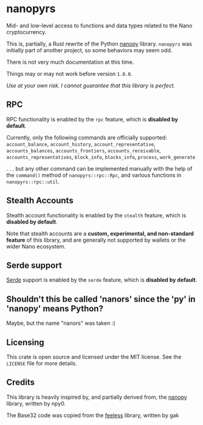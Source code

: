 # nanopyrs

Mid- and low-level access to functions and data types related to the Nano cryptocurrency.

This is, partially, a Rust rewrite of the Python [nanopy](https://github.com/npy0/nanopy) library. `nanopyrs` was initially part of another project, so some behaviors may seem odd.

There is not very much documentation at this time.

Things may or may not work before version `1.0.0`.

*Use at your own risk. I cannot guarantee that this library is perfect.*

## RPC

RPC functionality is enabled by the `rpc` feature, which is **disabled by default**.

Currently, only the following commands are officially supported: `account_balance`, `account_history`, `account_representative`, `accounts_balances`, `accounts_frontiers`, `accounts_receivable`, `accounts_representatives`, `block_info`, `blocks_info`, `process`, `work_generate`

. . . but any other command can be implemented manually with the help of the `command()` method of `nanopyrs::rpc::Rpc`, and various functions in `nanopyrs::rpc::util`.

## Stealth Accounts

Stealth account functionality is enabled by the `stealth` feature, which is **disabled by default**.

Note that stealth accounts are a **custom, experimental, and non-standard feature** of this library, and are generally not supported by wallets or the wider Nano ecosystem.

## Serde support

[Serde](https://docs.rs/serde/latest/serde/) support is enabled by the `serde` feature, which is **disabled by default**.

## Shouldn't this be called 'nanors' since the 'py' in 'nanopy' means Python?

Maybe, but the name "nanors" was taken :(

## Licensing

This crate is open source and licensed under the MIT license. See the `LICENSE` file for more details.

## Credits

This library is heavily inspired by, and partially derived from, the [nanopy](https://github.com/npy0/nanopy) library, written by npy0.

The Base32 code was copied from the [feeless](https://github.com/feeless/feeless) library, written by gak